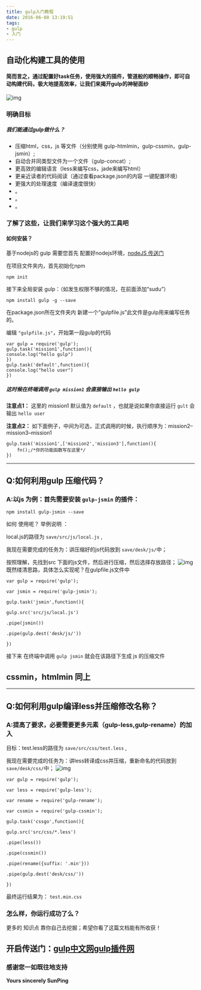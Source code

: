 ```yaml
---
title: gulp入门教程
date: 2016-06-08 13:19:51
tags: 
- gulp 
- 入门
---
```


## 自动化构建工具的使用

#### 简而言之，通过配置好task任务，使用强大的插件，管道般的顺畅操作，即可自动构建代码，极大地提高效率，让我们来揭开gulp的神秘面纱

![img](http://7xjdah.com1.z0.glb.clouddn.com/pic2016080810.png)

<!--more-->

### 明确目标

##### 我们能通过gulp做什么？

- 压缩html，css，js 等文件（分别使用 gulp-htmlmin，gulp-cssmin，gulp-jsmin）;
- 自动合并同类型文件为一个文件（gulp-concat）;
- 更高效的编辑语言（less来编写css，jade来编写html）
- 更亲近读者的代码阅读（通过查看package.json的内容 一键配置环境）
- 更强大的处理速度（编译速度很快）
- 。
- 。
- 。

### 了解了这些，让我们来学习这个强大的工具吧

#### 如何安装？

基于nodejs的 gulp 需要您首先 配置好nodejs环境，[nodeJS 传送门](http://nodejs.cn/download/)

在项目文件夹内，首先初始化npm

```
npm init

```

接下来全局安装 gulp：（如发生权限不够的情况，在前面添加“sudu”）

```
npm install gulp -g --save

```

在package.json所在文件夹内 新建一个”gulpfile.js”此文件是gulp用来编写任务的。

编辑 `"gulpfile.js"`，开始第一段gulp的代码

```
var gulp = require('gulp');
gulp.task('mission1',function(){
console.log("hello gulp")		
})
gulp.task('default',function(){
console.log("hello user")		
})

```

##### 这时候在终端调用 `gulp mission1` 会直接输出 `hello gulp`

**注意点1：** 这里的 mission1 默认值为 `default` ，也就是说如果你直接运行 `gult` 会输出 `hello user`

**注意点2：** 如下面例子，中间为可选，正式调用的时候，执行顺序为：mission2–mission3–mission1

```
gulp.task('mission1',['mission2','mission3'],function(){
	fn();/*你的功能函数写在这里*/
})

```

------

## Q:如何利用gulp 压缩代码？

### A:以js 为例：首先需要安装 `gulp-jsmin` 的插件：

```
npm install gulp-jsmin --save

```

如何 使用呢？ 举例说明 ：

local.js的路径为 `save/src/js/local.js` ,

我现在需要完成的任务为：讲压缩好的js代码放到 `save/desk/js/`中；

按照理解，先找到src 下面的js文件，然后进行压缩，然后选择存放路径；
![img](http://7xjdah.com1.z0.glb.clouddn.com/pic2016051601.png)
既然缕清思路，具体怎么实现呢？在gulpfile.js文件中

```
var gulp = require('gulp');

var jsmin = require('gulp-jsmin');

gulp.task('jsmin',function(){

gulp.src('src/js/local.js')
	
.pipe(jsmin())
		
.pipe(gulp.dest('desk/js/'))
		
})

```

接下来 在终端中调用 `gulp jsmin` 就会在该路径下生成 js 的压缩文件

## cssmin，htmlmin 同上

------

## Q:如何利用gulp编译less并压缩修改名称？

### A:提高了要求，必要需要更多元素（gulp-less,gulp-rename）的加入

目标：test.less的路径为 `save/src/css/test.less` ,

我现在需要完成的任务为：讲less转译成css并压缩，重新命名的代码放到 `save/desk/css/`中；
![img](http://7xjdah.com1.z0.glb.clouddn.com/pic2016051602.png)

```
var gulp = require('gulp');

var less = require('gulp-less');

var rename = require('gulp-rename');

var cssmin = require('gulp-cssmin');

gulp.task('cssgo',function(){

gulp.src('src/css/*.less')
	
.pipe(less())
	
.pipe(cssmin())
	
.pipe(rename({suffix: '.min'}))
	
.pipe(gulp.dest('desk/css/'))
	
})

```

最终运行结果为： `test.min.css`

### 怎么样，你运行成功了么？

更多的 知识点 靠你自己去挖掘；希望你看了这篇文档能有所收获！

## 开启传送门：[gulp中文网](http://www.gulpjs.com.cn/)[gulp插件网](http://gulpjs.com/plugins/)

### 感谢您一如既往地支持

**Yours sincerely SunPing**